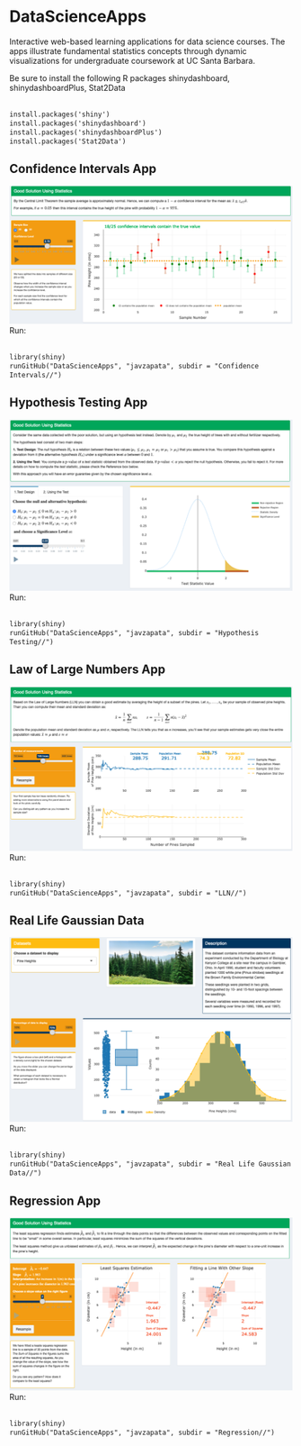 # DataScienceApps
Interactive web-based learning applications for data science courses. 
The apps illustrate fundamental statistics concepts through dynamic visualizations for undergraduate coursework at UC Santa Barbara.

Be sure to install the following R packages shinydashboard, shinydashboardPlus, Stat2Data

<pre><code>
install.packages('shiny')
install.packages('shinydashboard')
install.packages('shinydashboardPlus')
install.packages('Stat2Data')
</code></pre>

## Confidence Intervals App
![Confidence Intervals App](https://github.com/javzapata/DataScienceApps/blob/master/screenshots/screenshots_Confidence%20Intervals.png)
Run: 
<pre><code>
library(shiny)
runGitHub("DataScienceApps", "javzapata", subdir = "Confidence Intervals//")
</code></pre>

## Hypothesis Testing App
![Hypothesis Testing App](https://github.com/javzapata/DataScienceApps/blob/master/screenshots/screenshot_hypothesis_testing.png)
Run: 
<pre><code>
library(shiny)
runGitHub("DataScienceApps", "javzapata", subdir = "Hypothesis Testing//")
</code></pre>

## Law of Large Numbers App
![Law of Large Numbers App](https://github.com/javzapata/DataScienceApps/blob/master/screenshots/screenshots_law_of_large_numbers.png)
Run: 
<pre><code>
library(shiny)
runGitHub("DataScienceApps", "javzapata", subdir = "LLN//")
</code></pre>

## Real Life Gaussian Data
![Real Life Gaussian Data](https://github.com/javzapata/DataScienceApps/blob/master/screenshots/screenshots_real_life_gaussian.png)
Run: 
<pre><code>
library(shiny)
runGitHub("DataScienceApps", "javzapata", subdir = "Real Life Gaussian Data//")
</code></pre>

## Regression App
![Regression App](https://github.com/javzapata/DataScienceApps/blob/master/screenshots/screenshots_regression.png)
Run: 
<pre><code>
library(shiny)
runGitHub("DataScienceApps", "javzapata", subdir = "Regression//")
</code></pre>
